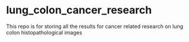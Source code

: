 # lung_colon_cancer_research
This repo is for storing all the results for cancer related research on lung colon histopathological images
